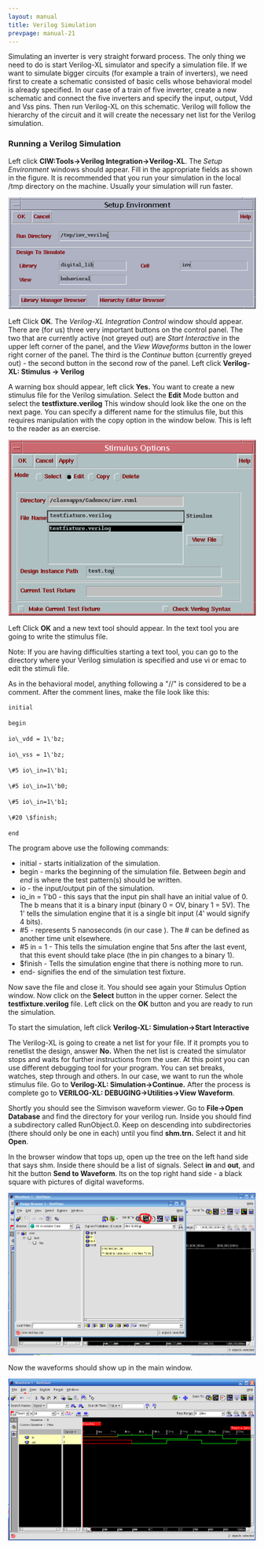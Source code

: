 ```yaml
---
layout: manual
title: Verilog Simulation
prevpage: manual-21
---
```


Simulating an inverter is very straight forward process. The only
thing we need to do is start Verilog-XL simulator and specify a
simulation file. If we want to simulate bigger circuits (for example a
train of inverters), we need first to create a schematic consisted of
basic cells whose behavioral model is already specified. In our case of
a train of five inverter, create a new schematic and connect the five
inverters and specify the input, output, Vdd and Vss pins. Then run
Verilog-XL on this schematic. Verilog will follow the hierarchy of the
circuit and it will create the necessary net list for the Verilog
simulation.

### Running a Verilog Simulation

Left click **CIW:Tools-\>Verilog Integration-\>Verilog-XL**. The *Setup
Environment* windows should appear. Fill in the appropriate fields as
shown in the figure. It is recommended that you run your simulation in
the local /tmp directory on the machine. Usually your simulation will
run faster.

![](/images/manual/setup_env.gif)

Left Click **OK**. The *Verilog-XL Integration Control* window should
appear. There are (for us) three very important buttons on the control
panel. The two that are currently active (not greyed out) are *Start
Interactive* in the upper left corner of the panel, and the *View
Waveforms* button in the lower right corner of the panel. The third is
the *Continue* button (currently greyed out) - the second button in the
second row of the panel. Left click **Verilog-XL: Stimulus -\> Verilog**

A warning box should appear, left click **Yes.** You want to create a
new stimulus file for the Verilog simulation. Select the **Edit** Mode
button and select the **testfixture.verilog** This window should look
like the one on the next page. You can specify a different name for the
stimulus file, but this requires manipulation with the copy option in
the window below. This is left to the reader as an exercise.

![](/images/manual/stimulus_option.gif)

Left Click **OK** and a new text tool should appear. In the text tool
you are going to write the stimulus file.

Note: If you are having difficulties starting a text tool, you can go to
the directory where your Verilog simulation is specified and use vi or
emac to edit the stimuli file.

As in the behavioral model, anything following a \"//\" is considered to
be a comment. After the comment lines, make the file look like this:

    initial

    begin

    io\_vdd = 1\'bz;

    io\_vss = 1\'bz;

    \#5 io\_in=1\'b1;

    \#5 io\_in=1\'b0;

    \#5 io\_in=1\'b1;

    \#20 \$finish;

    end

The program above use the following commands:

-   initial - starts initialization of the simulation.
-   begin - marks the beginning of the simulation file. Between *begin*
and *end* is where the test pattern(s) should be written.
-   io - the input/output pin of the simulation.
-   io\_in = 1\'b0 - this says that the input pin shall have an
initial value of 0. The b means that it is a binary input (binary 0 =
OV, binary 1 = 5V). The 1\' tells the simulation engine that it is a
single bit input (4\' would signify 4 bits).
-   \#5 - represents 5 nanoseconds (in our case ). The \# can be defined
as another time unit elsewhere.
-   \#5 in = 1 - This tells the simulation engine that 5ns after the
last event, that this event should take place (the in pin changes to a
binary 1).
-   \$finish - Tells the simulation engine that there is nothing more to
run.
-   end- signifies the end of the simulation test fixture.

Now save the file and close it. You should see again your Stimulus
Option window. Now click on the **Select** button in the upper corner.
Select the **testfixture.verilog** file. Left click on the **OK** button
and you are ready to run the simulation.

To start the simulation, left click **Verilog-XL: Simulation-\>Start
Interactive**

The Verilog-XL is going to create a net list for your file. If it
prompts you to renetlist the design, answer **No.** When the net list is
created the simulator stops and waits for further instructions from the
user. At this point you can use different debugging tool for your
program. You can set breaks, watches, step through and others. In our
case, we want to run the whole stimulus file. Go to **Verilog-XL:
Simulation-\>Continue.** After the process is complete go to
**VERILOG-XL: DEBUGING-\>Utilities-\>View Waveform**.

Shortly you should see the Simvison waveform viewer. Go to **File-\>Open
Database** and find the directory for your verilog run. Inside you
should find a subdirectory called RunObject.0. Keep on descending into
subdirectories (there should only be one in each) until you find
**shm.trn.** Select it and hit **Open**.

In the browser window that tops up, open up the tree on the left hand
side that says shm. Inside there should be a list of signals. Select
**in** and **out**, and hit the button **Send to Waveform**. Its on the
top right hand side - a black square with pictures of digital waveforms.

![](/images/manual/verilog.gif)

Now the waveforms should show up in the main window.

![](/images/manual/verilog2.gif)


 
